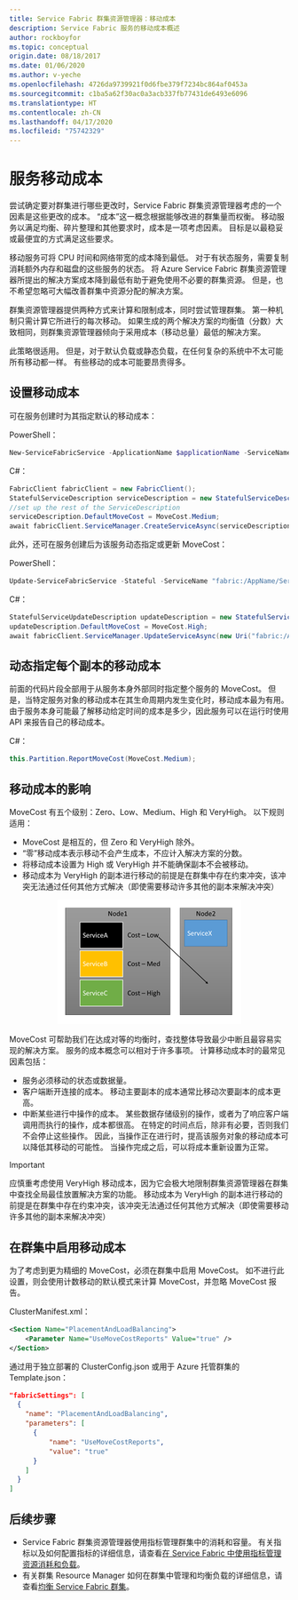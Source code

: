 ```yaml
---
title: Service Fabric 群集资源管理器：移动成本
description: Service Fabric 服务的移动成本概述
author: rockboyfor
ms.topic: conceptual
origin.date: 08/18/2017
ms.date: 01/06/2020
ms.author: v-yeche
ms.openlocfilehash: 4726da9739921f0d6fbe379f7234bc864af0453a
ms.sourcegitcommit: c1ba5a62f30ac0a3acb337fb77431de6493e6096
ms.translationtype: HT
ms.contentlocale: zh-CN
ms.lasthandoff: 04/17/2020
ms.locfileid: "75742329"
---
```

# <a name="service-movement-cost"></a>服务移动成本
尝试确定要对群集进行哪些更改时，Service Fabric 群集资源管理器考虑的一个因素是这些更改的成本。 “成本”这一概念根据能够改进的群集量而权衡。 移动服务以满足均衡、碎片整理和其他要求时，成本是一项考虑因素。 目标是以最稳妥或最便宜的方式满足这些要求。 

移动服务可将 CPU 时间和网络带宽的成本降到最低。 对于有状态服务，需要复制消耗额外内存和磁盘的这些服务的状态。 将 Azure Service Fabric 群集资源管理器所提出的解决方案成本降到最低有助于避免使用不必要的群集资源。 但是，也不希望忽略可大幅改善群集中资源分配的解决方案。

群集资源管理器提供两种方式来计算和限制成本，同时尝试管理群集。 第一种机制只需计算它所进行的每次移动。 如果生成的两个解决方案的均衡值（分数）大致相同，则群集资源管理器倾向于采用成本（移动总量）最低的解决方案。

此策略很适用。 但是，对于默认负载或静态负载，在任何复杂的系统中不太可能所有移动都一样。 有些移动的成本可能要昂贵得多。

## <a name="setting-move-costs"></a>设置移动成本 
可在服务创建时为其指定默认的移动成本：

PowerShell：

```powershell
New-ServiceFabricService -ApplicationName $applicationName -ServiceName $serviceName -ServiceTypeName $serviceTypeName -Stateful -MinReplicaSetSize 3 -TargetReplicaSetSize 3 -PartitionSchemeSingleton -DefaultMoveCost Medium
```

C#： 

```csharp
FabricClient fabricClient = new FabricClient();
StatefulServiceDescription serviceDescription = new StatefulServiceDescription();
//set up the rest of the ServiceDescription
serviceDescription.DefaultMoveCost = MoveCost.Medium;
await fabricClient.ServiceManager.CreateServiceAsync(serviceDescription);
```

此外，还可在服务创建后为该服务动态指定或更新 MoveCost： 

PowerShell： 

```powershell
Update-ServiceFabricService -Stateful -ServiceName "fabric:/AppName/ServiceName" -DefaultMoveCost High
```

C#：

```csharp
StatefulServiceUpdateDescription updateDescription = new StatefulServiceUpdateDescription();
updateDescription.DefaultMoveCost = MoveCost.High;
await fabricClient.ServiceManager.UpdateServiceAsync(new Uri("fabric:/AppName/ServiceName"), updateDescription);
```

## <a name="dynamically-specifying-move-cost-on-a-per-replica-basis"></a>动态指定每个副本的移动成本

前面的代码片段全部用于从服务本身外部同时指定整个服务的 MoveCost。 但是，当特定服务对象的移动成本在其生命周期内发生变化时，移动成本最为有用。 由于服务本身可能最了解移动给定时间的成本是多少，因此服务可以在运行时使用 API 来报告自己的移动成本。 

C#：

```csharp
this.Partition.ReportMoveCost(MoveCost.Medium);
```

## <a name="impact-of-move-cost"></a>移动成本的影响
MoveCost 有五个级别：Zero、Low、Medium、High 和 VeryHigh。 以下规则适用：

* MoveCost 是相互的，但 Zero 和 VeryHigh 除外。 
* “零”移动成本表示移动不会产生成本，不应计入解决方案的分数。
* 将移动成本设置为 High 或 VeryHigh 并不能确保副本不会被移动。  
* 移动成本为 VeryHigh 的副本进行移动的前提是在群集中存在约束冲突，该冲突无法通过任何其他方式解决（即使需要移动许多其他的副本来解决冲突）

<center>

![选择要移动的副本时考虑到移动成本因素][Image1]

</center>

MoveCost 可帮助我们在达成对等的均衡时，查找整体导致最少中断且最容易实现的解决方案。 服务的成本概念可以相对于许多事项。 计算移动成本时的最常见因素包括：

- 服务必须移动的状态或数据量。
- 客户端断开连接的成本。 移动主要副本的成本通常比移动次要副本的成本更高。
- 中断某些进行中操作的成本。 某些数据存储级别的操作，或者为了响应客户端调用而执行的操作，成本都很高。 在特定的时间点后，除非有必要，否则我们不会停止这些操作。 因此，当操作正在进行时，提高该服务对象的移动成本可以降低其移动的可能性。 当操作完成之后，可以将成本重新设置为正常。

> [!IMPORTANT]
> 应慎重考虑使用 VeryHigh 移动成本，因为它会极大地限制群集资源管理器在群集中查找全局最佳放置解决方案的功能。 移动成本为 VeryHigh 的副本进行移动的前提是在群集中存在约束冲突，该冲突无法通过任何其他方式解决（即使需要移动许多其他的副本来解决冲突）

## <a name="enabling-move-cost-in-your-cluster"></a>在群集中启用移动成本
为了考虑到更为精细的 MoveCost，必须在群集中启用 MoveCost。 如不进行此设置，则会使用计数移动的默认模式来计算 MoveCost，并忽略 MoveCost 报告。

ClusterManifest.xml：

```xml
<Section Name="PlacementAndLoadBalancing">
    <Parameter Name="UseMoveCostReports" Value="true" />
</Section>
```

通过用于独立部署的 ClusterConfig.json 或用于 Azure 托管群集的 Template.json：

```json
"fabricSettings": [
  {
    "name": "PlacementAndLoadBalancing",
    "parameters": [
      {
          "name": "UseMoveCostReports",
          "value": "true"
      }
    ]
  }
]
```

## <a name="next-steps"></a>后续步骤
- Service Fabric 群集资源管理器使用指标管理群集中的消耗和容量。 有关指标以及如何配置指标的详细信息，请查看[在 Service Fabric 中使用指标管理资源消耗和负载](service-fabric-cluster-resource-manager-metrics.md)。
- 有关群集 Resource Manager 如何在群集中管理和均衡负载的详细信息，请查看[均衡 Service Fabric 群集](service-fabric-cluster-resource-manager-balancing.md)。

[Image1]:./media/service-fabric-cluster-resource-manager-movement-cost/service-most-cost-example.png

<!-- Update_Description: update meta properties, wording update -->